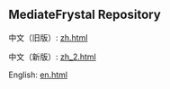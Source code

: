 ## MediateFrystal Repository

中文（旧版）: [zh.html](https://mediatefrystal.github.io/zh.html)

中文（新版）: [zh_2.html](https://mediatefrystal.github.io/zh_2.html)

English: [en.html](https://mediatefrystal.github.io/en.html)
